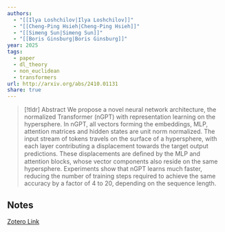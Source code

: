 ```yaml
---
authors:
  - "[[Ilya Loshchilov|Ilya Loshchilov]]"
  - "[[Cheng-Ping Hsieh|Cheng-Ping Hsieh]]"
  - "[[Simeng Sun|Simeng Sun]]"
  - "[[Boris Ginsburg|Boris Ginsburg]]"
year: 2025
tags:
  - paper
  - dl_theory
  - non_euclidean
  - transformers
url: http://arxiv.org/abs/2410.01131
share: true
---
```



> [!tldr] Abstract
> We propose a novel neural network architecture, the normalized Transformer (nGPT) with representation learning on the hypersphere. In nGPT, all vectors forming the embeddings, MLP, attention matrices and hidden states are unit norm normalized. The input stream of tokens travels on the surface of a hypersphere, with each layer contributing a displacement towards the target output predictions. These displacements are deﬁned by the MLP and attention blocks, whose vector components also reside on the same hypersphere. Experiments show that nGPT learns much faster, reducing the number of training steps required to achieve the same accuracy by a factor of 4 to 20, depending on the sequence length.



## Notes

[Zotero Link](zotero://select/library/items/I9ZMU3VR)


